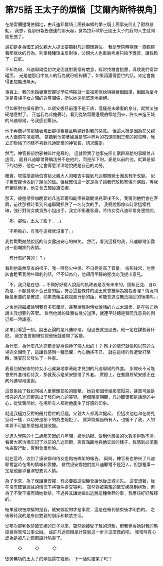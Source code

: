 # 第75話 王太子的煩惱［艾爾內斯特視角］

在塔雷蘭邊境伯領地，由凡迪耶爾騎士團長率領的第三騎士團事先阻止了獸群暴動。
我想，從那份報告送達的那天起，身為拉菲歐斯王國王太子的我的人生就開始扭曲了。

最初是身為國王的父親大人提出要冊封凡迪耶爾爵位。
我從學院時期就一直觀察著那傢伙的行為，列舉種種理由反對後，父親大人也重新考慮只給予獎賞，讓我鬆了一口氣。

不知為何，凡迪耶爾從初次見面就對我懷有敵意，經常找機會挑釁，導致我們常常碰面。
光是他那目中無人的行為就已經夠糟了，如果再獲得爵位的話，肯定會變得更加無法無天。

事實上，我的未婚妻黛安娜從學院時期就一直被那傢伙糾纏著很困擾，但因為至今還是貴族子女之間的對等關係，所以她還能堅定地拒絕。

但如果對方擁有爵位，以黛安娜目前還不是王族，僅僅是未婚妻的身分，就無法強硬地應對了。
正當我為此擔憂時，看到從塔雷蘭邊境伯領地回來，許久未進王城的凡迪耶爾，令我感到驚訝。

他不再像以前那樣表現出那種粗暴且明顯針對我的惡意。
但這大概是因為在父親大人面前在演戲吧。
當聽到他帶著據說是邪神碎片的石頭回到王都的報告時，我立即聯絡了同樣不喜歡凡迪耶爾的神官長，請求鑑定。

然而，神官長卻說邪神碎片是真的。
這就證實了他事先阻止獸群暴動的事蹟並非虛假。
而且凡迪耶爾聲稱功勞不是他的，而是部下的。要是以前的他，就算是部下的功勞，他也一定會得意洋洋地說成是自己的功勞。

確實，塔雷蘭邊境伯寄給父親大人的報告中提到凡迪耶爾騎士團長有所改變。
似乎黛安娜也收到了類似的信。但我確信這一定是為了讓我們放鬆警惕而演戲，等我們相信他後，他又會去騷擾黛安娜。

那天，被邀請參加晚宴的凡迪耶爾和副團長離開謁見室後不久，我猜測他們會在客廳，前往那裡時看到凡迪耶爾抓住了一名侍女的手。
我聽說那傢伙時常這樣找碴，強行對侍女或貴族小姐出手，我立即衝進客廳，將侍女從凡迪耶爾身邊拉開。

「那、那個，王太子殿下......」

「不用擔心，有我在這裡就沒事了。」

我對戰戰兢兢說話的侍女露出安心的微笑。
然而，看到這樣的我，凡迪耶爾卻露出一副嘲笑的表情。

「有什麼好笑的！？」

看到他毫無反省的樣子，我一時怒火中燒，不自覺提高了音量。
按照往常，他應該會瞪著我說些諷刺的話，但不知為何，他卻用平靜的態度向我提出意見。

「不，我只是在想......不願好好聽人說話的執政者是沒有未來的。固執己見、自以為是、不願聽取不合己意的話，符合這些條件的國王就會被稱為獨裁者喔？情況判斷最重要的是確認，如果憑藉主觀臆測行動的話，可能會造成無法挽回的後果呢。」

之後他還繼續說明我有多麼錯誤，甚至說我對侍女說話的方式太溫柔，是在強迫她說出我想要的答案。
雖然他說的確實有幾分道理，就連平時總是贊同我意見的側近都一時語塞。

如果只看這一刻，說出正論的是凡迪耶爾。
但過去就是過去，他一定在謀劃著什麼。
我宣告會繼續監視他後就離開了客廳。

為什麼，為什麼凡迪耶爾會變得像換了個人似的！？
剛才的情況就像和以前的立場完全顛倒了，這讓我感到一種恐懼，內心動搖不已。
就在這樣的我遭受打擊時，晚宴前又發生了一件事。

我看到黛安娜的侍女小心翼翼地拿著剛才見到的凡迪耶爾的外套。
那傢伙不可能會把外套借給侍女，那就表示是黛安娜借了外套。
實際上，在餐廳裡黛安娜正在向凡迪耶爾道謝。

這景象給了我如同被人重擊頭部般的衝擊。
她對那個曾經那麼厭惡，甚至可說是憎惡的凡迪耶爾露出了發自內心的笑容。
整個晚宴期間，凡迪耶爾都是話題的中心，從雙親開始，在場所有人都對他產生了好感的印象。

就連我極力反對的冊封爵位的話題，父親大人都再次提起。
但這次他也和在謁見室時一樣，以功勞是部下的為由婉拒了。
就算能騙過所有人，也騙不了我，人的本質不可能那麼輕易就改變。

從進入學院的十二歲那天起的八年間，被他妨礙、受到他騷擾的次數多得數不清。
看著大家彷彿忘記了以前的凡迪耶爾，笑容滿面地與他交談的樣子，我感到必須盡快採取行動，否則會很危險。

就在這時，收到了黛安娜和侍女差點被綁架的報告。
同時，神官長也帶來了凡迪耶爾當時在場的情報和證據。
雖然黛安娜她們說凡迪耶爾不是犯人，但那種事一定是他自導自演想要賣人情。

為了未來，為了保護黛安娜，有必要趁這個機會讓他從王城消失。
這麼想著，我在沒有確實證據的情況下將事件提交審判。
雖然對被蒙騙的黛安娜感到抱歉，但為了不受干擾而讓她軟禁，不過與其讓她做出逃脫這種魯莽的事，我應該好好解釋的。

結果發現被欺騙的是我，黛安娜說的才是事實，這是在審判結束後才明白的。
之後等待我的是來自雙親的訓斥和軟禁生活。

從那次審判軟禁黛安娜的日子以來，雖然她接受了我的道歉，但我覺得她對我的態度變得異常公事公辦。
或許凡迪耶爾是計算到這一步才這麼做的吧。
我當時真心認為是被凡迪耶爾設計陷害了。

　　　◇　　　◇　　　◇

徒勞無功的王太子的煩惱還在繼續。
下一話就結束了吧？